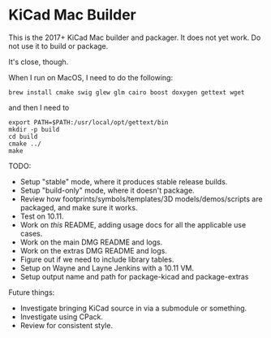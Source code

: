 KiCad Mac Builder
=================

This is the 2017+ KiCad Mac builder and packager.  It does not yet work.  Do not use it to build or package.

It's close, though.

When I run on MacOS, I need to do the following:

`brew install cmake swig glew glm cairo boost doxygen gettext wget`

and then I need to

```
export PATH=$PATH:/usr/local/opt/gettext/bin
mkdir -p build
cd build
cmake ../
make
```



TODO:
* Setup "stable" mode, where it produces stable release builds.
* Setup "build-only" mode, where it doesn't package.
* Review how footprints/symbols/templates/3D models/demos/scripts are packaged, and make sure it works.
* Test on 10.11.
* Work on *this* README, adding usage docs for all the applicable use cases.
* Work on the main DMG README and logs.
* Work on the extras DMG README and logs.
* Figure out if we need to include library tables.
* Setup on Wayne and Layne Jenkins with a 10.11 VM.
* Setup output name and path for package-kicad and package-extras


Future things:
* Investigate bringing KiCad source in via a submodule or something.
* Investigate using CPack.
* Review for consistent style.
